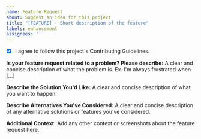```yaml
---
name: Feature Request
about: Suggest an idea for this project
title: "[FEATURE] - Short description of the feature"
labels: enhancement
assignees: ''
---
```

- [x]  I agree to follow this project's Contributing Guidelines.

**Is your feature request related to a problem? Please describe:**
A clear and concise description of what the problem is. Ex. I'm always frustrated when [...]

**Describe the Solution You'd Like:**
A clear and concise description of what you want to happen.

**Describe Alternatives You've Considered:**
A clear and concise description of any alternative solutions or features you've considered.

**Additional Context:**
Add any other context or screenshots about the feature request here.
